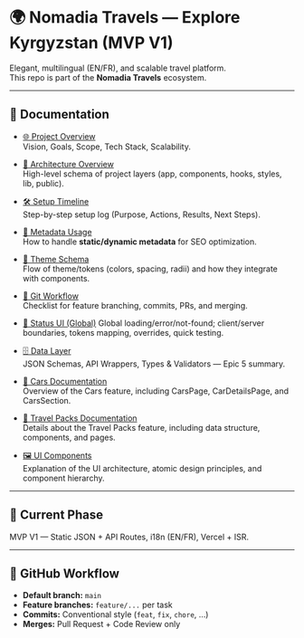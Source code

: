 # 🌍 Nomadia Travels — Explore Kyrgyzstan (MVP V1)

Elegant, multilingual (EN/FR), and scalable travel platform.  
This repo is part of the **Nomadia Travels** ecosystem.

---

## 📖 Documentation

- [🌐 Project Overview](./docs/PROJECT-OVERVIEW.md)  
  Vision, Goals, Scope, Tech Stack, Scalability.

- [📂 Architecture Overview](./docs/ARCHITECTURE_OVERVIEW.md)  
  High-level schema of project layers (app, components, hooks, styles, lib, public).

- [🛠️ Setup Timeline](./docs/SETUP_TIMELINE.md)  
  Step-by-step setup log (Purpose, Actions, Results, Next Steps).

- [📑 Metadata Usage](./docs/METADATA_USAGE.md)  
  How to handle **static/dynamic metadata** for SEO optimization.

- [🎨 Theme Schema](./docs/THEME_SCHEMA.md)  
  Flow of theme/tokens (colors, spacing, radii) and how they integrate with components.

- [🔧 Git Workflow](./docs/GIT_WORKFLOW.md)  
  Checklist for feature branching, commits, PRs, and merging.

- [🧯 Status UI (Global)](./docs/STATUS_UI_SCHEMA.md)
  Global loading/error/not-found; client/server boundaries, tokens mapping, overrides, quick testing.

- [🗄️ Data Layer](./docs/DATA_LAYER.md)  
   JSON Schemas, API Wrappers, Types & Validators — Epic 5 summary.

- [🚗 Cars Documentation](./docs/CARS.md)  
  Overview of the Cars feature, including CarsPage, CarDetailsPage, and CarsSection.

- [🧳 Travel Packs Documentation](./docs/TRAVEL_PACKS.md)  
  Details about the Travel Packs feature, including data structure, components, and pages.

- [🖼️ UI Components](./docs/UI_COMPONENTS.md)  
  Explanation of the UI architecture, atomic design principles, and component hierarchy.

---

## 🚀 Current Phase

MVP V1 — Static JSON + API Routes, i18n (EN/FR), Vercel + ISR.

---

## 🔀 GitHub Workflow

- **Default branch:** `main`
- **Feature branches:** `feature/...` per task
- **Commits:** Conventional style (`feat`, `fix`, `chore`, …)
- **Merges:** Pull Request + Code Review only
